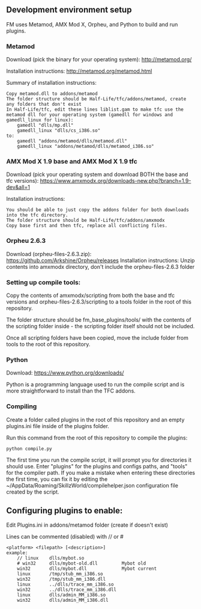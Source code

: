 ## Development environment setup
FM uses Metamod, AMX Mod X, Orpheu, and Python to build and run plugins.

### Metamod
Download (pick the binary for your operating system): http://metamod.org/

Installation instructions: http://metamod.org/metamod.html

Summary of installation instructions:

	Copy metamod.dll to addons/metamod
	The folder structure should be Half-Life/tfc/addons/metamod, create any folders that don't exist
	In Half-Life/tfc, edit these lines liblist.gam to make tfc use the metamod dll for your operating system (gamedll for windows and gamedll_linux for linux):
		gamedll "dlls/mp.dll"
		gamedll_linux "dlls/cs_i386.so"
	to:
		gamedll "addons/metamod/dlls/metamod.dll"
		gamedll_linux "addons/metamod/dlls/metamod_i386.so"

### AMX Mod X 1.9 base and AMX Mod X 1.9 tfc
Download (pick your operating system and download BOTH the base and tfc versions): https://www.amxmodx.org/downloads-new.php?branch=1.9-dev&all=1

Installation instructions:

	You should be able to just copy the addons folder for both downloads into the tfc directory.
	The folder structure should be Half-Life/tfc/addons/amxmodx
	Copy base first and then tfc, replace all conflicting files.

### Orpheu 2.6.3
Download (orpheu-files-2.6.3.zip): https://github.com/Arkshine/Orpheu/releases
Installation instructions:
	Unzip contents into amxmodx directory, don't include the orpheu-files-2.6.3 folder

### Setting up compile tools:
Copy the contents of amxmodx/scripting from both the base and tfc versions and orpheu-files-2.6.3/scripting to a tools folder in the root of this repository.

The folder structure should be fm_base_plugins/tools/ with the contents of the scripting folder inside - the scripting folder itself should not be included.

Once all scripting folders have been copied, move the include folder from tools to the root of this repository.

### Python
Download: https://www.python.org/downloads/

Python is a programming language used to run the compile script and is more straightforward to install than the TFC addons.

### Compiling
Create a folder called plugins in the root of this repository and an empty plugins.ini file inside of the plugins folder.

Run this command from the root of this repository to compile the plugins:

	python compile.py

The first time you run the compile script, it will prompt you for directories it should use. Enter "plugins" for the plugins and configs paths, and "tools" for the compiler path. If you make a mistake when entering these directories the first time, you can fix it by editing the ~/AppData/Roaming/SkillzWorld/compilehelper.json configuration file created by the script.

## Configuring plugins to enable:
Edit Plugins.ini in addons/metamod folder (create if doesn't exist)

Lines can be commented (disabled) with // or #

	<platform> <filepath> [<description>]
	example:
		// linux    dlls/mybot.so
		# win32     dlls/mybot-old.dll         Mybot old
		win32       dlls/mybot.dll             Mybot current
		linux       /tmp/stub_mm_i386.so
		win32       /tmp/stub_mm_i386.dll
		linux       ../dlls/trace_mm_i386.so
		win32       ../dlls/trace_mm_i386.dll
		linux       dlls/admin_MM_i386.so
		win32       dlls/admin_MM_i386.dll
